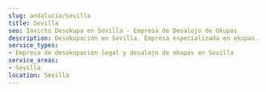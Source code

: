 ```yaml
---
slug: andalucia/sevilla
title: Sevilla
seo: Invicto Desokupa en Sevilla - Empresa de Desalojo de Okupas
description: Desokupación en Sevilla. Empresa especializada en okupas. Mediación legal y desalojo express. Presupuesto gratuito.
service_types:
- Empresa de desokupación legal y desalojo de okupas en Sevilla
service_areas:
- Sevilla
location: Sevilla
---
```

